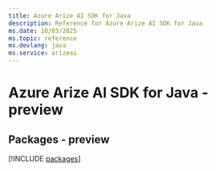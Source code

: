 ```yaml
---
title: Azure Arize AI SDK for Java
description: Reference for Azure Arize AI SDK for Java
ms.date: 10/03/2025
ms.topic: reference
ms.devlang: java
ms.service: arizeai
---
```

# Azure Arize AI SDK for Java - preview
## Packages - preview
[!INCLUDE [packages](arize-ai-index.md)]